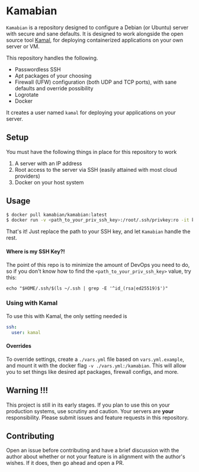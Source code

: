 # Kamabian

`Kamabian` is a repository designed to configure a Debian (or Ubuntu) server with secure and sane defaults. It is designed to work alongside the open source tool [Kamal](https://kamal-deploy.org), for deploying containerized applications on your own server or VM.

This repository handles the following.

- Passwordless SSH
- Apt packages of your choosing
- Firewall (UFW) configuration (both UDP and TCP ports), with sane defaults and override possibility
- Logrotate
- Docker

It creates a user named `kamal` for deploying your applications on your server.

## Setup

You must have the following things in place for this repository to work

1. A server with an IP address
2. Root access to the server via SSH (easily attained with most cloud providers)
3. Docker on your host system

## Usage

```bash
$ docker pull kamabian/kamabian:latest
$ docker run -v <path_to_your_priv_ssh_key>:/root/.ssh/privkey:ro -it kamabian/kamabian:latest /kamabian/scripts/bootstrap <your_server_ip>
```

That's it! Just replace the path to your SSH key, and let `Kamabian` handle the rest.

#### Where is my SSH Key?!

The point of this repo is to minimize the amount of DevOps you need to do, so if you don't know how to find the `<path_to_your_priv_ssh_key>` value, try this:

```
echo "$HOME/.ssh/$(ls ~/.ssh | grep -E '^id_(rsa|ed25519)$')"
```

### Using with Kamal

To use this with Kamal, the only setting needed is

```yaml
ssh:
  user: kamal
```

#### Overrides

To override settings, create a `./vars.yml` file based on `vars.yml.example`, and mount it with the docker flag `-v ./vars.yml:/kamabian`. This will allow you to set things like desired apt packages, firewall configs, and more.

## Warning !!!

This project is still in its early stages. If you plan to use this on your production systems, use scrutiny and caution. Your servers are **your** responsibility. Please submit issues and feature requests in this repository.

## Contributing

Open an issue before contributing and have a brief discussion with the author about whether or not your feature is in alignment with the author's wishes. If it does, then go ahead and open a PR.
